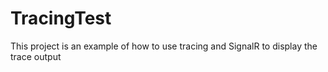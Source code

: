 TracingTest
===========

This project is an example of how to use tracing and SignalR to display the trace output